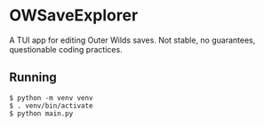 # OWSaveExplorer
A TUI app for editing Outer Wilds saves. Not stable, no guarantees, questionable coding practices.

## Running
```
$ python -m venv venv
$ . venv/bin/activate
$ python main.py
```

